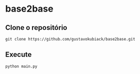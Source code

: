 # base2base

## Clone o repositório

```
git clone https://github.com/gustavokubiack/base2base.git
```

## Execute

```
python main.py
```

